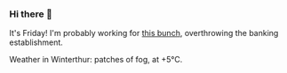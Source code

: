 ### Hi there :wave:

It's Friday! I'm probably working for [this bunch](https://github.com/kohofinancial), overthrowing the banking establishment.

Weather in Winterthur: patches of fog, at +5°C.
